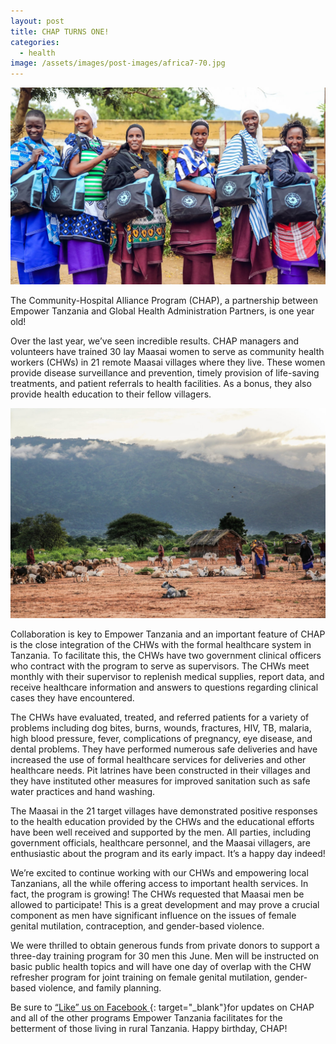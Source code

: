 ```yaml
---
layout: post
title: CHAP TURNS ONE!
categories:
  - health
image: /assets/images/post-images/africa7-70.jpg
---
```


![](/uploads/2015/06/07/chap-turns-one/africa7-71-copy.jpg)

The Community-Hospital Alliance Program (CHAP), a partnership between Empower Tanzania and Global Health Administration Partners, is one year old!

Over the last year, we’ve seen incredible results. CHAP managers and volunteers have trained 30 lay Maasai women to serve as community health workers (CHWs) in 21 remote Maasai villages where they live. These women provide disease surveillance and prevention, timely provision of life-saving treatments, and patient referrals to health facilities. As a bonus, they also provide health education to their fellow villagers.

![](/uploads/2015/06/07/chap-turns-one/nadururu2018-89.jpg)

Collaboration is key to Empower Tanzania and an important feature of CHAP is the close integration of the CHWs with the formal healthcare system in Tanzania. To facilitate this, the CHWs have two government clinical officers who contract with the program to serve as supervisors. The CHWs meet monthly with their supervisor to replenish medical supplies, report data, and receive healthcare information and answers to questions regarding clinical cases they have encountered.

The CHWs have evaluated, treated, and referred patients for a variety of problems including dog bites, burns, wounds, fractures, HIV, TB, malaria, high blood pressure, fever, complications of pregnancy, eye disease, and dental problems. They have performed numerous safe deliveries and have increased the use of formal healthcare services for deliveries and other healthcare needs. Pit latrines have been constructed in their villages and they have instituted other measures for improved sanitation such as safe water practices and hand washing.

The Maasai in the 21 target villages have demonstrated positive responses to the health education provided by the CHWs and the educational efforts have been well received and supported by the men. All parties, including government officials, healthcare personnel, and the Maasai villagers, are enthusiastic about the program and its early impact. It’s a happy day indeed!

We’re excited to continue working with our CHWs and empowering local Tanzanians, all the while offering access to important health services. In fact, the program is growing! The CHWs requested that Maasai men be allowed to participate! This is a great development and may prove a crucial component as men have significant influence on the issues of female genital mutilation, contraception, and gender-based violence.

We were thrilled to obtain generous funds from private donors to support a three-day training program for 30 men this June. Men will be instructed on basic public health topics and will have one day of overlap with the CHW refresher program for joint training on female genital mutilation, gender-based violence, and family planning.&nbsp;

Be sure to [“Like” us on Facebook ](https://www.facebook.com/EmpowerTZ/){: target="_blank"}for updates on CHAP and all of the other programs Empower Tanzania facilitates for the betterment of those living in rural Tanzania. Happy birthday, CHAP!